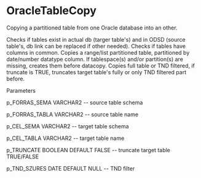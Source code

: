 # OracleTableCopy
Copying a partitioned table from one Oracle database into an other.

Checks if tables exist in actual db (targer table's) and in ODSD (source table's, db link can be replaced if other needed). Checks if tables have columns in common. Copies a range/list partitioned table, partitioned by date/number datatype column. If tablespace(s) and/or partition(s) are missing, creates them before datacopy. Copies full table or TND filtered, if truncate is TRUE, truncates target table's fully or only TND filtered part before.


Parameters

p_FORRAS_SEMA VARCHAR2 -- source table schema

p_FORRAS_TABLA VARCHAR2 -- source table name

p_CEL_SEMA VARCHAR2 -- target table schema

p_CEL_TABLA VARCHAR2 -- target table name

p_TRUNCATE BOOLEAN DEFAULT FALSE -- truncate target table TRUE/FALSE

p_TND_SZURES DATE DEFAULT NULL -- TND filter
